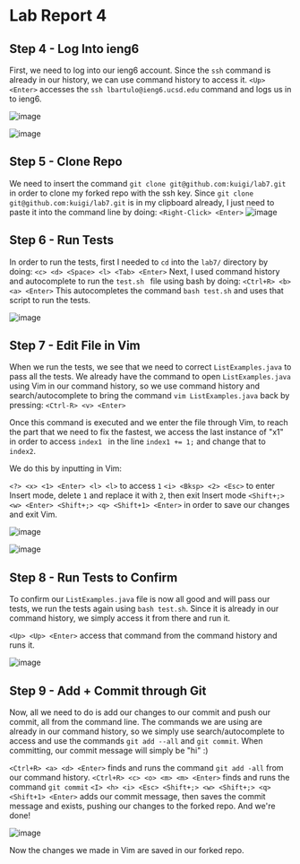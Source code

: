 # Lab Report 4

## Step 4 - Log Into ieng6

First, we need to log into our ieng6 account. Since the `ssh` command is already in our history, we can use command history to access it.
`<Up> <Enter>` accesses the `ssh lbartulo@ieng6.ucsd.edu` command and logs us in to ieng6.

![image](https://github.com/kuigi/cse15l-lab-reports/assets/121076589/f7b00ccc-d24d-4bd2-a9db-23c3c4ab044c)

![image](https://github.com/kuigi/cse15l-lab-reports/assets/121076589/f93cdbf8-7384-4303-a8c4-6bf6ca64810e)



## Step 5 - Clone Repo
We need to insert the command `git clone git@github.com:kuigi/lab7.git` in order to clone my forked repo with the ssh key.
Since `git clone git@github.com:kuigi/lab7.git` is in my clipboard already, I just need to paste it into the command line by doing:
`<Right-Click> <Enter>`
![image](https://github.com/kuigi/cse15l-lab-reports/assets/121076589/842f09b0-6e4f-4807-b7c0-24a69a787980)


## Step 6 - Run Tests

In order to run the tests, first I needed to `cd` into the `lab7/` directory by doing: 
`<c> <d> <Space> <l> <Tab> <Enter>`
Next, I used command history and autocomplete to run the `test.sh ` file using bash by doing:
`<Ctrl+R> <b> <a> <Enter>`
This autocompletes the command `bash test.sh` and uses that script to run the tests.

![image](https://github.com/kuigi/cse15l-lab-reports/assets/121076589/a3b2c057-d8de-45ca-85c1-751fae7323b4)



## Step 7 - Edit File in Vim

When we run the tests, we see that we need to correct `ListExamples.java` to pass all the tests.
We already have the command to open `ListExamples.java` using Vim in our command history, so we use command history and 
search/autocomplete to bring the command `vim ListExamples.java` back by pressing:
`<Ctrl-R> <v> <Enter>`

Once this command is executed and we enter the file through Vim, to reach the part that we need to fix the fastest, we access the last instance
of "x1" in order to access `index1 ` in the line `index1 += 1;` and change that to `index2`.

We do this by inputting in Vim:

`<?> <x> <1> <Enter> <l> <l>` to access `1`
`<i> <Bksp> <2> <Esc>` to enter Insert mode, delete `1` and replace it with `2`, then exit Insert mode
`<Shift+;> <w> <Enter> <Shift+;> <q> <Shift+1> <Enter>` in order to save our changes and exit Vim.

![image](https://github.com/kuigi/cse15l-lab-reports/assets/121076589/bcda60e2-e77f-4a90-aed0-e9f5281a7f2c)

![image](https://github.com/kuigi/cse15l-lab-reports/assets/121076589/9addc674-3595-42a2-8145-2bfc00da0589)


## Step 8 - Run Tests to Confirm

To confirm our `ListExamples.java` file is now all good and will pass our tests, we run the tests again using `bash test.sh`. 
Since it is already in our command history, we simply access it from there and run it.

`<Up> <Up> <Enter>` access that command from the command history and runs it.

![image](https://github.com/kuigi/cse15l-lab-reports/assets/121076589/3c2b5272-917c-4634-aab1-f88eee50ef4f)


## Step 9 - Add + Commit through Git

Now, all we need to do is add our changes to our commit and push our commit, all from the command line.
The commands we are using are already in our command history, so we simply use search/autocomplete to access
and use the commands `git add --all` and `git commit`. When committing, our commit message will simply be "hi" :)

`<Ctrl+R> <a> <d> <Enter>` finds and runs the command `git add -all` from our command history.
`<Ctrl+R> <c> <o> <m> <m> <Enter>` finds and runs the command `git commit` 
`<I> <h> <i> <Esc> <Shift+;> <w> <Shift+;> <q> <Shift+1> <Enter>` adds our commit message, then saves the 
commit message and exists, pushing our changes to the forked repo. 
And we're done!

![image](https://github.com/kuigi/cse15l-lab-reports/assets/121076589/b7654565-c5f4-4a55-8007-c5de7af28aba)

Now the changes we made in Vim are saved in our forked repo.
